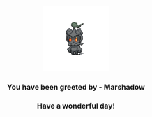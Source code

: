 <p align="center">
    <img src="https://raw.githubusercontent.com/PokeAPI/sprites/master/sprites/pokemon/802.png" width="150" height="150">
</p>
<h3 align="center">You have been greeted by - <b>Marshadow</b></h3>
<h3 align="center">Have a wonderful day!</h3>
